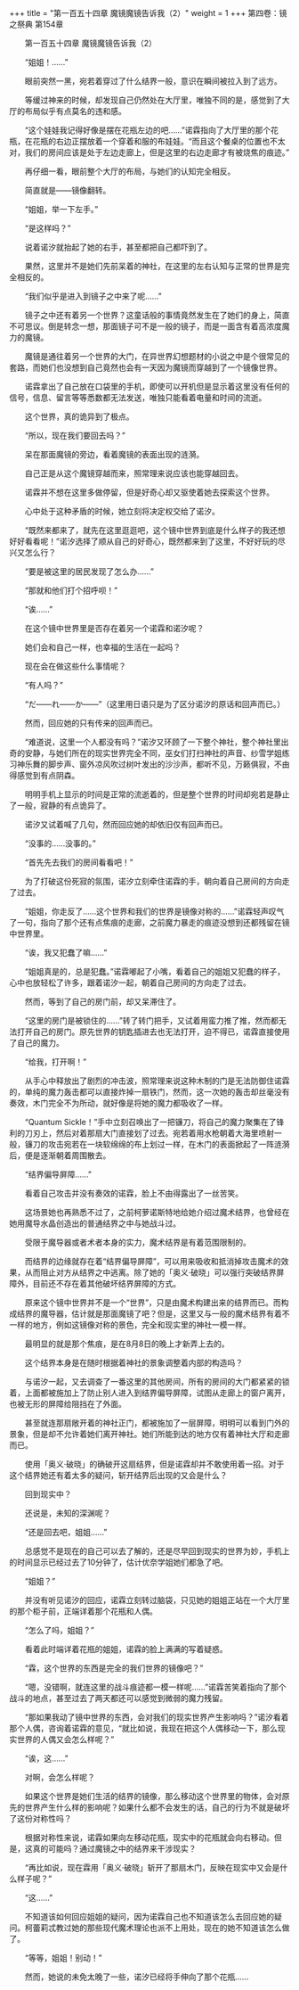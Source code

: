 +++
title = "第一百五十四章 魔镜魔镜告诉我（2）"
weight = 1
+++
第四卷：镜之祭典 第154章

　　第一百五十四章 魔镜魔镜告诉我（2）

　　“姐姐！……”

　　眼前突然一黑，宛若着穿过了什么结界一般，意识在瞬间被拉入到了远方。

　　等缓过神来的时候，却发现自己仍然处在大厅里，唯独不同的是，感觉到了大厅的布局似乎有点莫名的违和感。

　　“这个娃娃我记得好像是摆在花瓶左边的吧……”诺霖指向了大厅里的那个花瓶，在花瓶的右边正摆放着一个穿着和服的布娃娃。“而且这个餐桌的位置也不太对，我们的房间应该是处于左边走廊上，但是这里的右边走廊才有被烧焦的痕迹。”

　　再仔细一看，眼前整个大厅的布局，与她们的认知完全相反。

　　简直就是——镜像翻转。

　　“姐姐，举一下左手。”

　　“是这样吗？”

　　说着诺汐就抬起了她的右手，甚至都把自己都吓到了。

　　果然，这里并不是她们先前呆着的神社，在这里的左右认知与正常的世界是完全相反的。

　　“我们似乎是进入到镜子之中来了呢……”

　　镜子之中还有着另一个世界？这童话般的事情竟然发生在了她们的身上，简直不可思议。倒是转念一想，那面镜子可不是一般的镜子，而是一面含有着高浓度魔力的魔镜。

　　魔镜是通往着另一个世界的大门，在异世界幻想题材的小说之中是个很常见的套路，而她们也没想到自己竟然也会有一天因为魔镜而穿越到了一个镜像世界。

　　诺霖拿出了自己放在口袋里的手机，即使可以开机但是显示着这里没有任何的信号，信息、留言等等悉数都无法发送，唯独只能看着电量和时间的流逝。

　　这个世界，真的诡异到了极点。

　　“所以，现在我们要回去吗？”

　　呆在那面魔镜的旁边，看着魔镜的表面出现的涟漪。

　　自己正是从这个魔镜穿越而来，照常理来说应该也能穿越回去。

　　诺霖并不想在这里多做停留，但是好奇心却又驱使着她去探索这个世界。

　　心中处于这种矛盾的时候，她立刻将决定权交给了诺汐。

　　“既然来都来了，就先在这里逛逛吧，这个镜中世界到底是什么样子的我还想好好看看呢！”诺汐选择了顺从自己的好奇心，既然都来到了这里，不好好玩的尽兴又怎么行？

　　“要是被这里的居民发现了怎么办……”

　　“那就和他们打个招呼呗！”

　　“诶……”

　　在这个镜中世界里是否存在着另一个诺霖和诺汐呢？

　　她们会和自己一样，也幸福的生活在一起吗？

　　现在会在做这些什么事情呢？

　　“有人吗？”

　　“だ——れ——か——”（这里用日语只是为了区分诺汐的原话和回声而已。）

　　然而，回应她的只有传来的回声而已。

　　“难道说，这里一个人都没有吗？”诺汐又环顾了一下整个神社，整个神社里出奇的安静，与她们所在的现实世界完全不同，巫女们打扫神社的声音、纱雪学姐练习神乐舞的脚步声、窗外凉风吹过树叶发出的沙沙声，都听不见，万籁俱寂，不由得感觉到有点阴森。

　　明明手机上显示的时间是正常的流逝着的，但是整个世界的时间却宛若是静止了一般，寂静的有点诡异了。

　　诺汐又试着喊了几句，然而回应她的却依旧仅有回声而已。

　　“没事的……没事的。”

　　“首先先去我们的房间看看吧！”

　　为了打破这份死寂的氛围，诺汐立刻牵住诺霖的手，朝向着自己房间的方向走了过去。

　　“姐姐，你走反了……这个世界和我们的世界是镜像对称的……”诺霖轻声叹气了一句，指向了那个还有点焦痕的走廊，之前魔力暴走的痕迹没想到还都残留在镜中世界里。

　　“诶，我又犯蠢了嘛……”

　　“姐姐真是的，总是犯蠢。”诺霖嘟起了小嘴，看着自己的姐姐又犯蠢的样子，心中也放轻松了许多，跟着诺汐一起，朝着自己房间的方向走了过去。

　　然而，等到了自己的房门前，却又呆滞住了。

　　“这里的房门是被锁住的……”转了转门把手，又试着用蛮力推了推，然而都无法打开自己的房门。原先世界的钥匙插进去也无法打开，迫不得已，诺霖直接使用了自己的魔力。

　　“给我，打开啊！”

　　从手心中释放出了剧烈的冲击波，照常理来说这种木制的门是无法防御住诺霖的，单纯的魔力轰击都可以直接炸掉一扇铁门，然而，这一次她的轰击却丝毫没有奏效，木门完全不为所动，就好像是将她的魔力都吸收了一样。

　　“Quantum Sickle！”手中立刻召唤出了一把镰刀，将自己的魔力聚集在了锋利的刀刃上，然后对着那扇大门直接划了过去。宛若着用水枪朝着大海里喷射一般，镰刀的攻击宛若在一块软绵绵的布上划过一样，在木门的表面掀起了一阵涟漪后，便是逐渐朝着周围散去。

　　“结界偏导屏障……”

　　看着自己攻击并没有奏效的诺霖，脸上不由得露出了一丝苦笑。

　　这场景她也再熟悉不过了，之前柯萝诺斯特地给她介绍过魔术结界，也曾经在她用魔导水晶创造出的普通结界之中与她战斗过。

　　受限于魔导器或者术者本身的实力，魔术结界是有着范围限制的。

　　而结界的边缘就存在着“结界偏导屏障”，可以用来吸收和抵消掉攻击魔术的效果，从而阻止对方从结界之中逃离。除了她的「奥义·破晓」可以强行突破结界屏障外，目前还不存在着其他破坏结界屏障的方式。

　　原来这个镜中世界并不是一个“世界”，只是由魔术构建出来的结界而已。而构成结界的魔导器，估计就是那面魔镜了吧？但是，这里又与一般的魔术结界有着不一样的地方，例如这镜像对称的景色，完全和现实里的神社一模一样。

　　最明显的就是那个焦痕，是在8月8日的晚上才新弄上去的。

　　这个结界本身是在随时根据着神社的景象调整着内部的构造吗？

　　与诺汐一起，又去调查了一番这里的其他房间，所有的房间的大门都紧紧的锁着，上面都被施加上了防止别人进入到结界偏导屏障，试图从走廊上的窗户离开，也被无形的屏障给阻挡在了外面。

　　甚至就连那扇敞开着的神社正门，都被施加了一层屏障，明明可以看到门外的景象，但是却不允许着她们离开神社。她们所能到达的地方仅有着神社大厅和走廊而已。

　　使用「奥义·破晓」的确破开这扇结界，但是诺霖却并不敢使用着一招。对于这个结界她还有着太多的疑问，斩开结界后出现的又会是什么？

　　回到现实中？

　　还说是，未知的深渊呢？

　　“还是回去吧，姐姐……”

　　总感觉不是现在的自己可以去了解的，还是尽早回到现实的世界为妙，手机上的时间显示已经过去了10分钟了，估计优奈学姐她们都急了吧。

　　“姐姐？”

　　并没有听见诺汐的回应，诺霖立刻转过脑袋，只见她的姐姐正站在一个大厅里的那个柜子前，正端详着那个花瓶和人偶。

　　“怎么了吗，姐姐？”

　　看着此时端详着花瓶的姐姐，诺霖的脸上满满的写着疑惑。

　　“霖，这个世界的东西是完全的我们世界的镜像吧？”

　　“嗯，没错啊，就连这里的战斗痕迹都一模一样呢……”诺霖苦笑着指向了那个战斗的地点，甚至过去了两天都还可以感觉到微弱的魔力残留。

　　“那如果我动了镜中世界的东西，会对我们的现实世界产生影响吗？”诺汐看着那个人偶，咨询着诺霖的意见，“就比如说，我现在把这个人偶移动一下，那么现实世界的人偶又会怎么样呢？”

　　“诶，这……”

　　对啊，会怎么样呢？

　　如果这个世界是她们生活的结界的镜像，那么移动这个世界里的物体，会对原先的世界产生什么样的影响呢？如果什么都不会发生的话，自己的行为不就是破坏了这份对称性吗？

　　根据对称性来说，诺霖如果向左移动花瓶，现实中的花瓶就会向右移动。但是，这真的可能吗？通过魔镜之中的结界来干涉现实？

　　“再比如说，现在霖用「奥义·破晓」斩开了那扇木门，反映在现实中又会是什么样子呢？”

　　“这……”

　　不知道该如何回应姐姐的疑问，因为诺霖自己也不知道该怎么去回应她的疑问。柯蕾莉忒教过她的那些现代魔术理论也派不上用处，现在的她不知道该怎么做了。

　　“等等，姐姐！别动！”

　　然而，她说的未免太晚了一些，诺汐已经将手伸向了那个花瓶……

　　

　　

　　

　　


